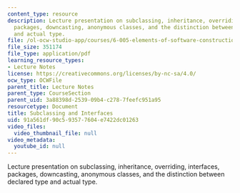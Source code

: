 ```yaml
---
content_type: resource
description: Lecture presentation on subclassing, inheritance, overriding, interfaces,
  packages, downcasting, anonymous classes, and the distinction between declared type
  and actual type.
file: /ol-ocw-studio-app/courses/6-005-elements-of-software-construction-fall-2008/91a561df90c593577604e7422dc01263_MIT6_005f08_lec03.pdf
file_size: 351174
file_type: application/pdf
learning_resource_types:
- Lecture Notes
license: https://creativecommons.org/licenses/by-nc-sa/4.0/
ocw_type: OCWFile
parent_title: Lecture Notes
parent_type: CourseSection
parent_uid: 3a88398d-2539-09b4-c278-7feefc951a95
resourcetype: Document
title: Subclassing and Interfaces
uid: 91a561df-90c5-9357-7604-e7422dc01263
video_files:
  video_thumbnail_file: null
video_metadata:
  youtube_id: null
---
```

Lecture presentation on subclassing, inheritance, overriding, interfaces, packages, downcasting, anonymous classes, and the distinction between declared type and actual type.